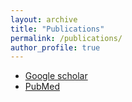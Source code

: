 ```yaml
---
layout: archive
title: "Publications"
permalink: /publications/
author_profile: true
---
```


- [Google scholar](https://scholar.google.com/citations?user=W7147jcAAAAJ&hl=en&oi=sra)
- [PubMed](https://pubmed.ncbi.nlm.nih.gov/?term=devlin+b+Pittsburgh+psychiatry)

 
